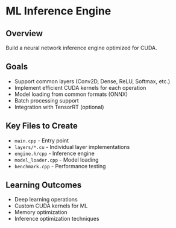 # ML Inference Engine

## Overview
Build a neural network inference engine optimized for CUDA.

## Goals
- Support common layers (Conv2D, Dense, ReLU, Softmax, etc.)
- Implement efficient CUDA kernels for each operation
- Model loading from common formats (ONNX)
- Batch processing support
- Integration with TensorRT (optional)

## Key Files to Create
- `main.cpp` - Entry point
- `layers/*.cu` - Individual layer implementations
- `engine.h/cpp` - Inference engine
- `model_loader.cpp` - Model loading
- `benchmark.cpp` - Performance testing

## Learning Outcomes
- Deep learning operations
- Custom CUDA kernels for ML
- Memory optimization
- Inference optimization techniques
